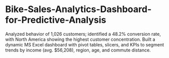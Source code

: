 # Bike-Sales-Analytics-Dashboard-for-Predictive-Analysis
Analyzed behavior of 1,026 customers; identified a 48.2% conversion rate, with North America showing the highest customer concentration. Built a dynamic MS Excel dashboard with pivot tables, slicers, and KPIs to segment trends by income (avg. $56,208), region, age, and commute distance.
